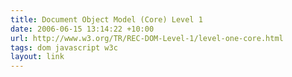 ```yaml
---
title: Document Object Model (Core) Level 1
date: 2006-06-15 13:14:22 +10:00
url: http://www.w3.org/TR/REC-DOM-Level-1/level-one-core.html
tags: dom javascript w3c
layout: link
---
```

